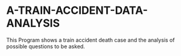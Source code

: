 # A-TRAIN-ACCIDENT-DATA-ANALYSIS
This Program shows a train accident death case and the analysis of possible questions to be asked.
